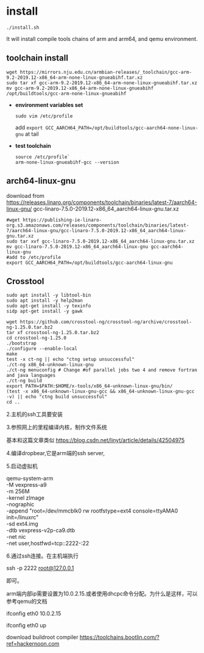 # install
```
./install.sh
```
It will install compile tools chains of arm and arm64, and qemu environment.

## toolchain install

```shell
wget https://mirrors.nju.edu.cn/armbian-releases/_toolchain/gcc-arm-9.2-2019.12-x86_64-arm-none-linux-gnueabihf.tar.xz
sudo tar xf gcc-arm-9.2-2019.12-x86_64-arm-none-linux-gnueabihf.tar.xz
mv gcc-arm-9.2-2019.12-x86_64-arm-none-linux-gnueabihf /opt/buildtools/gcc-arm-none-linux-gnueabihf
```

- **environment variables set**

  `sudo vim /etc/profile`

  add `export GCC_AARCH64_PATH=/opt/buildtools/gcc-aarch64-none-linux-gnu` at tail

- **test toolchain**

  ```shell
  source /etc/profile`
  arm-none-linux-gnueabihf-gcc --version
  ```

## arch64-linux-gnu
download from https://releases.linaro.org/components/toolchain/binaries/latest-7/aarch64-linux-gnu/
gcc-linaro-7.5.0-2019.12-x86_64_aarch64-linux-gnu.tar.xz
```shell
#wget https://publishing-ie-linaro-org.s3.amazonaws.com/releases/components/toolchain/binaries/latest-7/aarch64-linux-gnu/gcc-linaro-7.5.0-2019.12-x86_64_aarch64-linux-gnu.tar.xz
sudo tar xvf gcc-linaro-7.5.0-2019.12-x86_64_aarch64-linux-gnu.tar.xz
mv gcc-linaro-7.5.0-2019.12-x86_64_aarch64-linux-gnu gcc-aarch64-linux-gnu
#add to /etc/profile
export GCC_AARCH64_PATH=/opt/buildtools/gcc-aarch64-linux-gnu
```
## Crosstool
```shell
sudo apt install -y libtool-bin
sudo apt install -y help2man
sudo apt-get install -y texinfo
sidp apt-get install -y gawk

wget https://github.com/crosstool-ng/crosstool-ng/archive/crosstool-ng-1.25.0.tar.bz2
tar xf crosstool-ng-1.25.0.tar.bz2
cd crosstool-ng-1.25.0
./bootstrap
./configure --enable-local
make
test -x ct-ng || echo "ctng setup unsuccessful"
./ct-ng x86_64-unknown-linux-gnu
./ct-ng menuconfig # Change #of parallel jobs two 4 and remove fortran and java languages
./ct-ng build
export PATH=$PATH:$HOME/x-tools/x86_64-unknown-linux-gnu/bin/
(test -x x86_64-unknown-linux-gnu-gcc && x86_64-unknown-linux-gnu-gcc -v) || echo "ctng build unsuccessful"
cd ..
```


2.主机的ssh工具要安装

3.参照网上的里程编译内核，制作文件系统

基本和这篇文章类似 https://blog.csdn.net/linyt/article/details/42504975

4.编译dropbear,它是arm端的ssh server,

5.启动虚拟机

qemu-system-arm \
    -M vexpress-a9 \
    -m 256M \
    -kernel zImage \
    -nographic \
    -append "root=/dev/mmcblk0 rw rootfstype=ext4 console=ttyAMA0 init=/linuxrc" \
    -sd ext4.img \
    -dtb vexpress-v2p-ca9.dtb \
    -net nic \
      -net user,hostfwd=tcp::2222-:22

6.通过ssh连接。在主机端执行

ssh -p 2222 root@127.0.0.1

即可。

arm端内部ip需要设置为10.0.2.15.或者使用dhcpc命令分配。为什么是这样，可以参考qemu的文档

ifconfig eth0 10.0.2.15

ifconfig eth0 up

download buildroot compiler https://toolchains.bootlin.com/?ref=hackernoon.com
